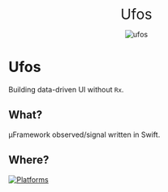 <p align="center">
</p>

<div style="text-align:center"><span style="font-size:2em;">Ufos</span></div>

<p align="center">
  <img src="https://freedesignfile.com/upload/2017/08/ufo-icon-vector.png" style="max-height: 256px; max-width: 256px;" title="ufos">
</p>

# Ufos

Building data-driven UI without `Rx`.

## What?

µFramework observed/signal written in Swift.

## Where?

[![Platforms](https://img.shields.io/badge/platforms-iOS%20%7C%20tvOS%20%7C%20macOS%20%7C%20watchOS%20%7C%20Linux-lightgrey.svg)](https://github.com/SwifterSwift/swifterSwift)

